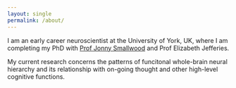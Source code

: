 ```yaml
---
layout: single
permalink: /about/
---
```


I am an early career neuroscientist at the University of York, UK, where I am completing my PhD with [Prof Jonny Smallwood](https://twitter.com/the_mindwanders) and Prof Elizabeth Jefferies.

My current research concerns the patterns of funcitonal whole-brain neural hierarchy and its relationship with on-going thought and other high-level cognitive functions.  